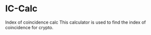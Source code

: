 # IC-Calc
Index of coincidence calc
This calculator is used to find the index of coincidence for crypto. 
